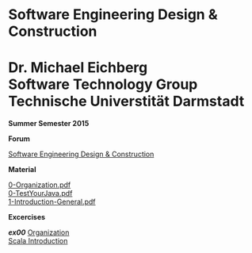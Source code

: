 Software Engineering Design & Construction
==
Dr. Michael Eichberg  
Software Technology Group  
Technische Universtität Darmstadt  
===

**Summer Semester 2015**

**Forum**

[Software Engineering Design & Construction](https://www.fachschaft.informatik.tu-darmstadt.de/forum//viewforum.php?f=234)


**Material**

[0-Organization.pdf](0-Organization.pdf)  
[0-TestYourJava.pdf](0-TestYourJava.pdf)  
[1-Introduction-General.pdf](1-Introduction-General.pdf)


**Excercises**

***ex00***
[Organization](Exercises/ex00/orga.pdf)  
[Scala Introduction](Exercises/ex00/scala.pdf)  